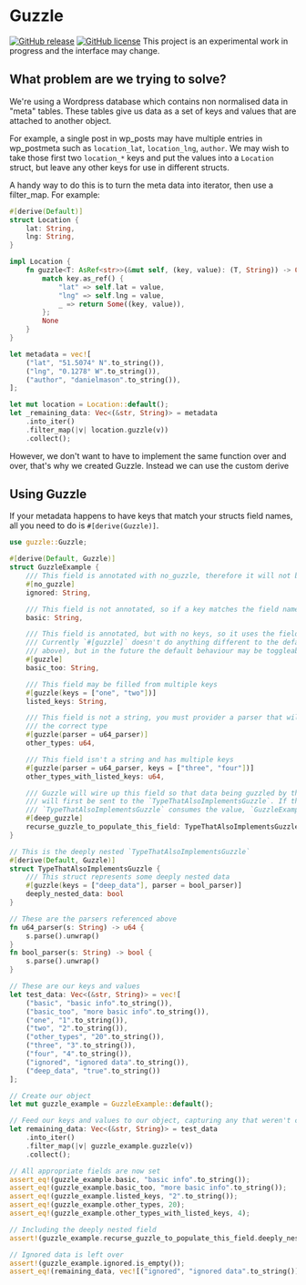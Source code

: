 Guzzle
======

[![GitHub release](https://img.shields.io/github/release/apolitical/guzzle.svg)](https://github.com/apolitical/guzzle/releases)
[![GitHub license](https://img.shields.io/github/license/apolitical/guzzle.svg)](https://github.com/apolitical/guzzle/blob/master/LICENSE.md)
This project is an experimental work in progress and the interface may change.

What problem are we trying to solve?
------------------------------------

We're using a Wordpress database which contains non normalised data in "meta" tables. These tables give us data as a
set of keys and values that are attached to another object.

For example, a single post in wp_posts may have multiple entries in wp_postmeta such as `location_lat`, `location_lng`,
`author`. We may wish to take those first two `location_*` keys and put the values into a `Location` struct, but leave
any other keys for use in different structs.

A handy way to do this is to turn the meta data into iterator, then use a filter_map. For example:

```rust
#[derive(Default)]
struct Location {
    lat: String,
    lng: String,
}

impl Location {
    fn guzzle<T: AsRef<str>>(&mut self, (key, value): (T, String)) -> Option<(T, String)> {
        match key.as_ref() {
            "lat" => self.lat = value,
            "lng" => self.lng = value,
            _ => return Some((key, value)),
        };
        None
    }
}

let metadata = vec![
    ("lat", "51.5074° N".to_string()),
    ("lng", "0.1278° W".to_string()),
    ("author", "danielmason".to_string()),
];

let mut location = Location::default();
let _remaining_data: Vec<(&str, String)> = metadata
    .into_iter()
    .filter_map(|v| location.guzzle(v))
    .collect();
```

However, we don't want to have to implement the same function over and over, that's why we created Guzzle. Instead we can use the custom derive

Using Guzzle
------------

If your metadata happens to have keys that match your structs field names, all you need to do is `#[derive(Guzzle)]`.

```rust
use guzzle::Guzzle;

#[derive(Default, Guzzle)]
struct GuzzleExample {
    /// This field is annotated with no_guzzle, therefore it will not be parsed by guzzle
    #[no_guzzle]
    ignored: String,

    /// This field is not annotated, so if a key matches the field name, it will set the value
    basic: String,

    /// This field is annotated, but with no keys, so it uses the field name as a key
    /// Currently `#[guzzle]` doesn't do anything different to the default behavior (see
    /// above), but in the future the default behaviour may be toggleable.
    #[guzzle]
    basic_too: String,

    /// This field may be filled from multiple keys
    #[guzzle(keys = ["one", "two"])]
    listed_keys: String,

    /// This field is not a string, you must provider a parser that will transform it into
    /// the correct type
    #[guzzle(parser = u64_parser)]
    other_types: u64,

    /// This field isn't a string and has multiple keys
    #[guzzle(parser = u64_parser, keys = ["three", "four"])]
    other_types_with_listed_keys: u64,

    /// Guzzle will wire up this field so that data being guzzled by the `GuzzleExample`
    /// will first be sent to the `TypeThatAlsoImplementsGuzzle`. If the
    /// `TypeThatAlsoImplementsGuzzle` consumes the value, `GuzzleExample` will not.
    #[deep_guzzle]
    recurse_guzzle_to_populate_this_field: TypeThatAlsoImplementsGuzzle,
}

// This is the deeply nested `TypeThatAlsoImplementsGuzzle`
#[derive(Default, Guzzle)]
struct TypeThatAlsoImplementsGuzzle {
    /// This struct represents some deeply nested data
    #[guzzle(keys = ["deep_data"], parser = bool_parser)]
    deeply_nested_data: bool
}

// These are the parsers referenced above
fn u64_parser(s: String) -> u64 {
    s.parse().unwrap()
}
fn bool_parser(s: String) -> bool {
    s.parse().unwrap()
}

// These are our keys and values
let test_data: Vec<(&str, String)> = vec![
    ("basic", "basic info".to_string()),
    ("basic_too", "more basic info".to_string()),
    ("one", "1".to_string()),
    ("two", "2".to_string()),
    ("other_types", "20".to_string()),
    ("three", "3".to_string()),
    ("four", "4".to_string()),
    ("ignored", "ignored data".to_string()),
    ("deep_data", "true".to_string())
];

// Create our object
let mut guzzle_example = GuzzleExample::default();

// Feed our keys and values to our object, capturing any that weren't consumed
let remaining_data: Vec<(&str, String)> = test_data
    .into_iter()
    .filter_map(|v| guzzle_example.guzzle(v))
    .collect();

// All appropriate fields are now set
assert_eq!(guzzle_example.basic, "basic info".to_string());
assert_eq!(guzzle_example.basic_too, "more basic info".to_string());
assert_eq!(guzzle_example.listed_keys, "2".to_string());
assert_eq!(guzzle_example.other_types, 20);
assert_eq!(guzzle_example.other_types_with_listed_keys, 4);

// Including the deeply nested field
assert!(guzzle_example.recurse_guzzle_to_populate_this_field.deeply_nested_data);

// Ignored data is left over
assert!(guzzle_example.ignored.is_empty());
assert_eq!(remaining_data, vec![("ignored", "ignored data".to_string())]);
```